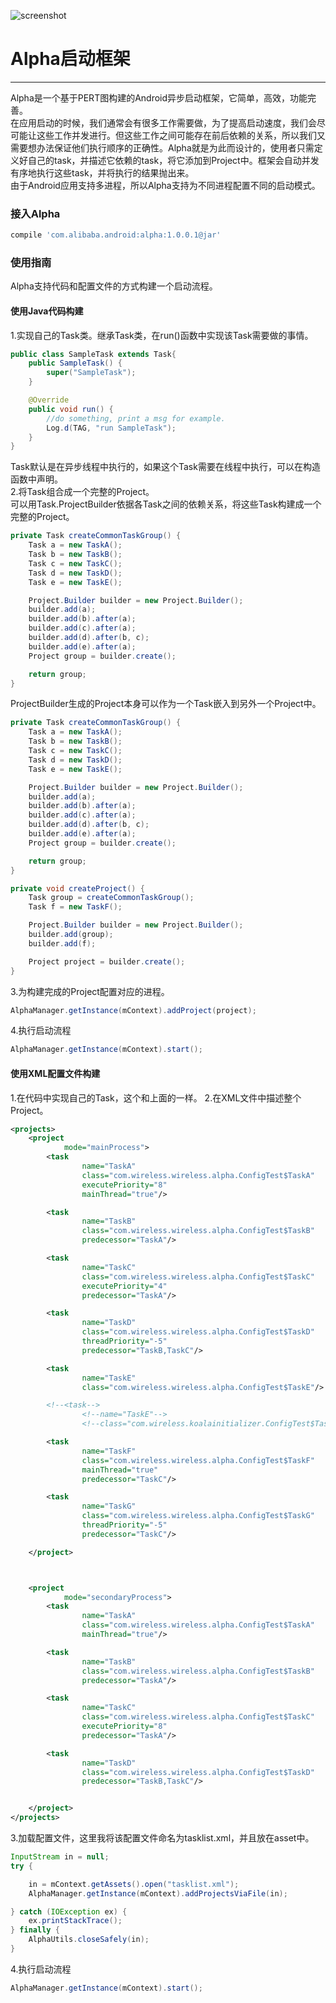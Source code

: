 ![screenshot](/alpha_logo.png)

# Alpha启动框架
---

Alpha是一个基于PERT图构建的Android异步启动框架，它简单，高效，功能完善。  
在应用启动的时候，我们通常会有很多工作需要做，为了提高启动速度，我们会尽可能让这些工作并发进行。但这些工作之间可能存在前后依赖的关系，所以我们又需要想办法保证他们执行顺序的正确性。Alpha就是为此而设计的，使用者只需定义好自己的task，并描述它依赖的task，将它添加到Project中。框架会自动并发有序地执行这些task，并将执行的结果抛出来。  
由于Android应用支持多进程，所以Alpha支持为不同进程配置不同的启动模式。  


### 接入Alpha

```groovy
compile 'com.alibaba.android:alpha:1.0.0.1@jar'
```


### 使用指南
Alpha支持代码和配置文件的方式构建一个启动流程。
#### 使用Java代码构建

1.实现自己的Task类。继承Task类，在run()函数中实现该Task需要做的事情。

```java
public class SampleTask extends Task{
    public SampleTask() {
        super("SampleTask");
    }

    @Override
    public void run() {
        //do something, print a msg for example.
        Log.d(TAG, "run SampleTask");
    }
}
```
Task默认是在异步线程中执行的，如果这个Task需要在线程中执行，可以在构造函数中声明。  
2.将Task组合成一个完整的Project。  
可以用Task.ProjectBuilder依据各Task之间的依赖关系，将这些Task构建成一个完整的Project。

```java
private Task createCommonTaskGroup() {
    Task a = new TaskA();
    Task b = new TaskB();
    Task c = new TaskC();
    Task d = new TaskD();
    Task e = new TaskE();

    Project.Builder builder = new Project.Builder();
    builder.add(a);
    builder.add(b).after(a);
    builder.add(c).after(a);
    builder.add(d).after(b, c);
    builder.add(e).after(a);
    Project group = builder.create();

    return group;
}
```
ProjectBuilder生成的Project本身可以作为一个Task嵌入到另外一个Project中。
```java
private Task createCommonTaskGroup() {
    Task a = new TaskA();
    Task b = new TaskB();
    Task c = new TaskC();
    Task d = new TaskD();
    Task e = new TaskE();

    Project.Builder builder = new Project.Builder();
    builder.add(a);
    builder.add(b).after(a);
    builder.add(c).after(a);
    builder.add(d).after(b, c);
    builder.add(e).after(a);
    Project group = builder.create();

    return group;
}

private void createProject() {
    Task group = createCommonTaskGroup();
    Task f = new TaskF();

    Project.Builder builder = new Project.Builder();
    builder.add(group);
    builder.add(f);

    Project project = builder.create();
}
```
3.为构建完成的Project配置对应的进程。

```java
AlphaManager.getInstance(mContext).addProject(project);
```
4.执行启动流程
```java
AlphaManager.getInstance(mContext).start();
```

#### 使用XML配置文件构建
1.在代码中实现自己的Task，这个和上面的一样。
2.在XML文件中描述整个Project。

```xml
<projects>
    <project
            mode="mainProcess">
        <task
                name="TaskA"
                class="com.wireless.wireless.alpha.ConfigTest$TaskA"
                executePriority="8"
                mainThread="true"/>

        <task
                name="TaskB"
                class="com.wireless.wireless.alpha.ConfigTest$TaskB"
                predecessor="TaskA"/>

        <task
                name="TaskC"
                class="com.wireless.wireless.alpha.ConfigTest$TaskC"
                executePriority="4"
                predecessor="TaskA"/>

        <task
                name="TaskD"
                class="com.wireless.wireless.alpha.ConfigTest$TaskD"
                threadPriority="-5"
                predecessor="TaskB,TaskC"/>

        <task
                name="TaskE"
                class="com.wireless.wireless.alpha.ConfigTest$TaskE"/>

        <!--<task-->
                <!--name="TaskE"-->
                <!--class="com.wireless.koalainitializer.ConfigTest$TaskE"/>-->

        <task
                name="TaskF"
                class="com.wireless.wireless.alpha.ConfigTest$TaskF"
                mainThread="true"
                predecessor="TaskC"/>

        <task
                name="TaskG"
                class="com.wireless.wireless.alpha.ConfigTest$TaskG"
                threadPriority="-5"
                predecessor="TaskC"/>

    </project>



    <project
            mode="secondaryProcess">
        <task
                name="TaskA"
                class="com.wireless.wireless.alpha.ConfigTest$TaskA"
                mainThread="true"/>

        <task
                name="TaskB"
                class="com.wireless.wireless.alpha.ConfigTest$TaskB"
                predecessor="TaskA"/>

        <task
                name="TaskC"
                class="com.wireless.wireless.alpha.ConfigTest$TaskC"
                executePriority="8"
                predecessor="TaskA"/>

        <task
                name="TaskD"
                class="com.wireless.wireless.alpha.ConfigTest$TaskD"
                predecessor="TaskB,TaskC"/>


    </project>
</projects>
```
3.加载配置文件，这里我将该配置文件命名为tasklist.xml，并且放在asset中。

```java
InputStream in = null;
try {

    in = mContext.getAssets().open("tasklist.xml");
    AlphaManager.getInstance(mContext).addProjectsViaFile(in);

} catch (IOException ex) {
    ex.printStackTrace();
} finally {
    AlphaUtils.closeSafely(in);
}
```
4.执行启动流程

```java
AlphaManager.getInstance(mContext).start();
```
